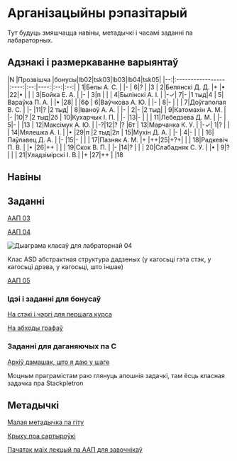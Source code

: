 # Арганізацыйны рэпазітарый

Тут будуць змяшчацца навіны, метадычкі і часамі заданні па лабараторных.

## Адзнакі і размеркаванне варыянтаў


|N  |Прозвішча         |бонусы|lb02|tsk03|lb03|lb04|tsk05|
|--:|:-----------------|:----:|:--:|----:|:--:|:--:|
|  1|Белы А. С.        |      |- | 6|?  |     |3
|  2|Белянскі Д. Д.    |+     |• |22|•  |     |
|  3|Бойка Е. А.       |      |- | 3|п  |     |
|  4|Былінскі А. І.    |      |-✓| 7|-  |1 тыд|4
|  5|Вараўка П. А.     |      |• |28|   |     |6ф
|  6|Ваўчкова А. Ю.    |      |- | 8|-  |     |
|  7|Доўгаполая В. С.  |      |- |11|?  |2 тыд|
|  8|Іваноў А. А.      |      |- | 2|-  |2 тыд|
|  9|Катомахін А. М.   |      |- |10|?  |2 тыд|2б
| 10|Кухарчык І. П.    |      |- |13|-  |     |
| 11|Лебедзева Д. М.   |      |- | 5|-  |     |13
| 12|Максімук А. Ю.    |      |-?|12|?  |?    |6т
| 13|Марчанка К. У.    |      |-✓| 1|?  |     |
| 14|Мялешка А. І.     |      |• |29|п  |2 тыд|2л
| 15|Мухін Д. А.       |      |- | 4|-  |     |
| 16|Паўлавец Д. А.    |      |- |15|-  |     |
| 17|Пазняк А. М.      |+     |++|25|+?+|     |
| 18|Радкевіч П. В.    |      |• |26|++ |     |
| 19|Скок В. П.        |      |- |14|?  |     |
| 20|Слабадняк С. У.   |      |• | 9|?  |     |
| 21|Уладзімірскі І. В.|      |+ |27|++ |     |18


## Навіны

## Заданні

[ААП 03](https://github.com/BSU2013gr04Lego/Workflow/releases/download/task03/OOPlb03.pdf)

[ААП 04](https://github.com/BSU2013gr04Lego/Workflow/releases/download/OOP04/OOPlb04.pdf)

![Дыаграма класаў для лабраторнай 04](https://raw.githubusercontent.com/BSU2013gr04Lego/Workflow/master/pimplNVI.png)

Клас ASD абстрактная структура дадзеных (у кагосьці гэта стэк, у кагосьці дрэва, у кагосьці, што іншае)

[ААП 05](https://github.com/BSU2013gr04Lego/Workflow/releases/download/polimorphism/Polimorfizm.pdf)

### Ідэі і заданні для бонусаў

[На стэкі і чэргі для першага курса](https://github.com/BSU2013gr04Lego/Workflow/releases/download/%D0%B1%D0%BE%D0%BD%D1%83%D1%81%D1%8B/StekiCxerhi.pdf)

[На абходы графаў](https://github.com/BSU2013gr04Lego/Workflow/releases/download/%D0%B1%D0%BE%D0%BD%D1%83%D1%81%D1%8B/Obvhody1grup.pdf)

### Заданні для даганяючых па С

[Архіў дамашак, што я даю у шаге](https://github.com/BSU2013gr04Lego/Workflow/releases/download/forNewbie/dzArchive.7z)

Моцным праграмістам раю глянуць апошнія задачкі, там ёсць класная задачка пра Stackpletron

## Метадычкі
[Малая метадычка па гіту](https://github.com/BSU2013gr4Lego/Example/releases/download/gitPdf/AboutGit.pdf)

[Крыху пра сартыроўкі](https://github.com/BSU2013gr04Lego/Workflow/releases/download/%D0%B1%D0%BE%D0%BD%D1%83%D1%81%D1%8B/KSR_SortMasEd1.pdf)

[Пачатак маіх лекцый па ААП для завочнікаў](https://github.com/BSU2013gr04Lego/Workflow/releases/download/forNewbie/LekciiAAP1.pdf)
